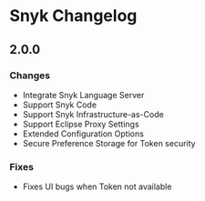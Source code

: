 # Snyk Changelog

## 2.0.0

### Changes

- Integrate Snyk Language Server
- Support Snyk Code
- Support Snyk Infrastructure-as-Code
- Support Eclipse Proxy Settings
- Extended Configuration Options
- Secure Preference Storage for Token security

### Fixes

- Fixes UI bugs when Token not available
